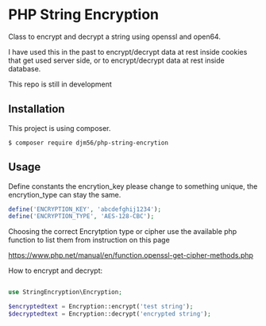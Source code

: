 # PHP String Encryption
Class to encrypt and decrypt a string using openssl and open64.

I have used this in the past to encrypt/decrypt data at rest inside cookies that get used server side, or to  encrypt/decrypt data at rest inside database.

This repo is still in development

## Installation
This project is using composer.

```
$ composer require djm56/php-string-encrytion
```
## Usage
Define constants the encrytion_key please change to something unique, the encrytion_type can stay the same.

```php
define('ENCRYPTION_KEY', 'abcdefghij1234');
define('ENCRYPTION_TYPE', 'AES-128-CBC');
```

Choosing the correct Encrytption type or cipher use the available php function to list them from instruction on this page

https://www.php.net/manual/en/function.openssl-get-cipher-methods.php


How to encrypt and decrypt:
```php

use StringEncryption\Encryption;

$encryptedtext = Encryption::encrypt('test string');
$decryptedtext = Encryption::decrypt('encrypted string');
```